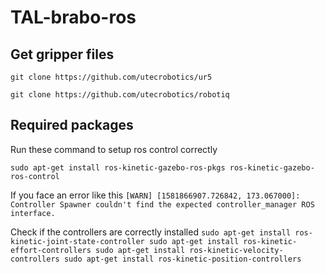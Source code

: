 # TAL-brabo-ros

## Get gripper files 
`git clone https://github.com/utecrobotics/ur5` 


`git clone https://github.com/utecrobotics/robotiq`

## Required packages
Run these command to setup ros control correctly

`sudo apt-get install ros-kinetic-gazebo-ros-pkgs ros-kinetic-gazebo-ros-control`

If you face an error like this 
`[WARN] [1581866907.726842, 173.067000]: Controller Spawner couldn't find the expected controller_manager ROS interface.`

Check if the controllers are correctly installed
` sudo apt-get install ros-kinetic-joint-state-controller
 sudo apt-get install ros-kinetic-effort-controllers
 sudo apt-get install ros-kinetic-velocity-controllers
 sudo apt-get install ros-kinetic-position-controllers
`
